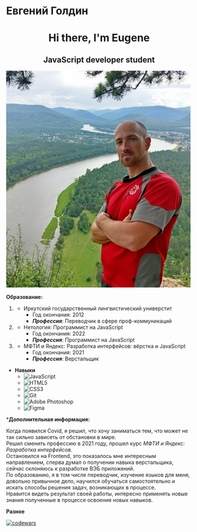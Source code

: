 # Евгений Голдин
<h1 align="center">Hi there, I'm Eugene</h1>
<h2 align="center">JavaScript developer student</h2>


![мое фото](/img/me1.jpg)

**Образование:**
1. * Иркутский государственный лингвистический универстит
        *  Год окончания: 2012
        *  ***Профессия***: Переводчик в сфере проф-коммуникаций

2. * Нетология: Программист на JavaScript
        *  Год окончания: 2022
        *  ***Профессия***: Программист на JavaScript
           
3. * МФТИ и Яндекс: Разработка интерфейсов: вёрстка и JavaScript
        *  Год окончания: 2021
        *  ***Профессия***: Верстальщик    

* **Навыки**
   *  ![JavaScript](https://img.shields.io/badge/javascript-%23323330.svg?style=for-the-badge&logo=javascript&logoColor=%23F7DF1E)
   *  ![HTML5](https://img.shields.io/badge/html5-%23E34F26.svg?style=for-the-badge&logo=html5&logoColor=white)
   *  ![CSS3](https://img.shields.io/badge/css3-%231572B6.svg?style=for-the-badge&logo=css3&logoColor=white)
   *  ![Git](https://img.shields.io/badge/git-%23F05033.svg?style=for-the-badge&logo=git&logoColor=white)
   *  ![Adobe Photoshop](https://img.shields.io/badge/adobe%20photoshop-%2331A8FF.svg?style=for-the-badge&logo=adobe%20photoshop&logoColor=white)
   *  ![Figma](https://img.shields.io/badge/figma-%23F24E1E.svg?style=for-the-badge&logo=figma&logoColor=white) 

***Дополнительная информация:**

Когда появился Covid, я решил, что хочу заниматься тем, что может не так сильно зависеть от обстановки в мире.  
Решил сменить профессию в 2021 году, прошел курс _МФТИ и Яндекс: Разработка интерфейсов_.  
Остановился на Frontend, это показалось мне интересным направлением, сперва думал о получении навыка верстальщика, сейчас склоняюсь к разработке ВЭБ приложений.  
 По образованию, я в том числе переводчик, изучение языков для меня, довольно привычное дело, научился обучаться самостоятельно и искать способы решения задач, возникающих в процессе.  
 Нравится видеть результат своей работы, интересно применять новые знания полученные в процессе освоения новых навыков.

**Разное**

[![codewars](https://www.codewars.com/users/eugene-gold/badges/large)](https://www.codewars.com/users/eugene-gold/)

